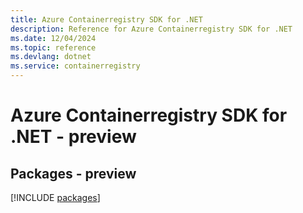 ```yaml
---
title: Azure Containerregistry SDK for .NET
description: Reference for Azure Containerregistry SDK for .NET
ms.date: 12/04/2024
ms.topic: reference
ms.devlang: dotnet
ms.service: containerregistry
---
```

# Azure Containerregistry SDK for .NET - preview
## Packages - preview
[!INCLUDE [packages](containerregistry-index.md)]